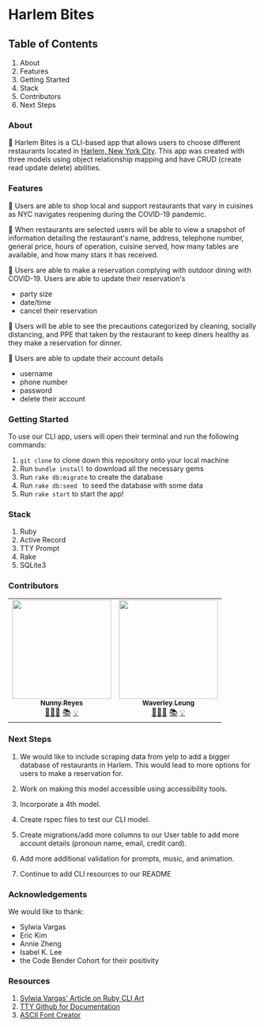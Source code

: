 # Harlem Bites

## Table of Contents
1. About
2. Features
3. Getting Started
4. Stack
5. Contributors
6. Next Steps

### About

🥂 Harlem Bites is a CLI-based app that allows users to choose different restaurants located in [Harlem, New York City](https://en.wikipedia.org/wiki/Harlem). This app was created with three models using object relationship mapping and have CRUD (create read update delete) abilities.

### Features
🗽 Users are able to shop local and support restaurants that vary in cuisines as NYC navigates reopening during the COVID-19 pandemic.

🗽 When restaurants are selected users will be able to view a snapshot of information detailing the restaurant's name, address, telephone number, general price, hours of operation, cuisine served, how many tables are available, and how many stars it has received.

🗽 Users are able to make a reservation complying with outdoor dining with COVID-19.
  Users are able to update their reservation's
  * party size 
  * date/time
  * cancel their reservation

🗽 Users will be able to see the precautions categorized by cleaning, socially distancing, and PPE that taken by the restaurant to keep diners healthy as they make a reservation for dinner.

🗽 Users are able to update their account details
  * username
  * phone number
  * password
  * delete their account

### Getting Started
To use our CLI app, users will open their terminal and run the following commands:
1. ```git clone``` to clone down this repository onto your local machine
2. Run ```bundle install``` to download all the necessary gems
3. Run ```rake db:migrate``` to create the database
4. Run ```rake db:seed ``` to seed the database with some data
5. Run ```rake start``` to start the app!

### Stack
1. Ruby
2. Active Record
3. TTY Prompt
4. Rake
5. SQLite3



### Contributors

<table>
  <tr>
    <td align="center">
      <a href="https://github.com/nunnyr">
        <img src="https://avatars2.githubusercontent.com/u/22527547?s=460&u=ad9c2d830938168f717cd28941b2f104c6677598&v=4" width="200px;" alt=""/><br/><sub><b>Nunny Reyes</b></sub>
      </a><br />
      <a href="https://github.com/wlcreate/Mod1_Restaurant_Reservation_App" title="Code">👩🏻‍💻</a> 
      <a href="https://github.com/wlcreate/Mod1_Restaurant_Reservation_App" title="Documentation">📚</a> 
      <a href="#ideas-nunny" title="Ideas, Planning, & Feedback">💡</a>            
    </td>

  <td align="center">
      <a href="https://github.com/wlcreate">
        <img src="https://avatars0.githubusercontent.com/u/62153993?s=460&v=4" width="200px;" alt=""/><br/><sub><b>Waverley Leung</b></sub>
      </a><br />
      <a href="https://github.com/wlcreate/Mod1_Restaurant_Reservation_App" title="Code">👩🏻‍💻</a> 
      <a href="https://github.com/wlcreate/Mod1_Restaurant_Reservation_App" title="Documentation">📚</a> 
      <a href="#ideas-waverley" title="Ideas, Planning, & Feedback">💡</a>            
    </td>


  </tr>
</table>


<!-- 
<table>
  <tr>
    <td align="center">
      <a href="https://github.com/wlcreate">
        <img src="https://avatars0.githubusercontent.com/u/62153993?s=460&v=4" width="200px;" alt=""/><br/><sub><b>Waverley Leung</b></sub>
      </a><br />
      <a href="https://github.com/wlcreate/Mod1_Restaurant_Reservation_App" title="Code">👩🏻‍💻</a> 
      <a href="https://github.com/wlcreate/Mod1_Restaurant_Reservation_App" title="Documentation">📚</a> 
      <a href="#ideas-waverley" title="Ideas, Planning, & Feedback">💡</a>            
    </td>
  </tr>
</table> -->




### Next Steps
1. We would like to include scraping data from yelp to add a bigger database of restaurants in Harlem. This would lead to more options for users to make a reservation for. 

2. Work on making this model accessible using accessibility tools.

3. Incorporate a 4th model.

4. Create rspec files to test our CLI model.

5. Create migrations/add more columns to our User table to add more account details (pronoun name, email, credit card).

6. Add more additional validation for prompts, music, and animation.

7. Continue to add CLI resources to our README


### Acknowledgements
We would like to thank:
* Sylwia Vargas
* Eric Kim
* Annie Zheng
* Isabel K. Lee
* the Code Bender Cohort for their positivity
 

### Resources
1. [Sylwia Vargas' Article on Ruby CLI Art](https://medium.com/@sylwiavargas/adding-pictures-to-your-ruby-cli-4252b89823a)
2. [TTY Github for Documentation](https://github.com/piotrmurach/tty)
3. [ASCII Font Creator](http://patorjk.com/software/taag/#p=display&f=Flower%20Power&t=Welcome!)
